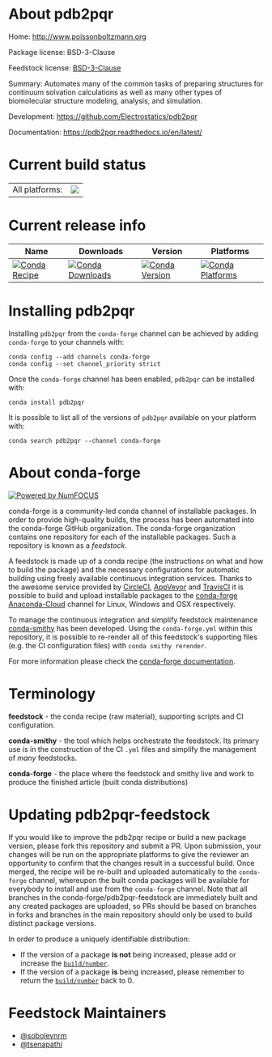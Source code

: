About pdb2pqr
=============

Home: http://www.poissonboltzmann.org

Package license: BSD-3-Clause

Feedstock license: [BSD-3-Clause](https://github.com/conda-forge/pdb2pqr-feedstock/blob/master/LICENSE.txt)

Summary: Automates many of the common tasks of preparing structures for continuum solvation calculations as well as many other types of biomolecular structure modeling, analysis, and simulation.

Development: https://github.com/Electrostatics/pdb2pqr

Documentation: https://pdb2pqr.readthedocs.io/en/latest/

Current build status
====================


<table><tr><td>All platforms:</td>
    <td>
      <a href="https://dev.azure.com/conda-forge/feedstock-builds/_build/latest?definitionId=11521&branchName=master">
        <img src="https://dev.azure.com/conda-forge/feedstock-builds/_apis/build/status/pdb2pqr-feedstock?branchName=master">
      </a>
    </td>
  </tr>
</table>

Current release info
====================

| Name | Downloads | Version | Platforms |
| --- | --- | --- | --- |
| [![Conda Recipe](https://img.shields.io/badge/recipe-pdb2pqr-green.svg)](https://anaconda.org/conda-forge/pdb2pqr) | [![Conda Downloads](https://img.shields.io/conda/dn/conda-forge/pdb2pqr.svg)](https://anaconda.org/conda-forge/pdb2pqr) | [![Conda Version](https://img.shields.io/conda/vn/conda-forge/pdb2pqr.svg)](https://anaconda.org/conda-forge/pdb2pqr) | [![Conda Platforms](https://img.shields.io/conda/pn/conda-forge/pdb2pqr.svg)](https://anaconda.org/conda-forge/pdb2pqr) |

Installing pdb2pqr
==================

Installing `pdb2pqr` from the `conda-forge` channel can be achieved by adding `conda-forge` to your channels with:

```
conda config --add channels conda-forge
conda config --set channel_priority strict
```

Once the `conda-forge` channel has been enabled, `pdb2pqr` can be installed with:

```
conda install pdb2pqr
```

It is possible to list all of the versions of `pdb2pqr` available on your platform with:

```
conda search pdb2pqr --channel conda-forge
```


About conda-forge
=================

[![Powered by NumFOCUS](https://img.shields.io/badge/powered%20by-NumFOCUS-orange.svg?style=flat&colorA=E1523D&colorB=007D8A)](http://numfocus.org)

conda-forge is a community-led conda channel of installable packages.
In order to provide high-quality builds, the process has been automated into the
conda-forge GitHub organization. The conda-forge organization contains one repository
for each of the installable packages. Such a repository is known as a *feedstock*.

A feedstock is made up of a conda recipe (the instructions on what and how to build
the package) and the necessary configurations for automatic building using freely
available continuous integration services. Thanks to the awesome service provided by
[CircleCI](https://circleci.com/), [AppVeyor](https://www.appveyor.com/)
and [TravisCI](https://travis-ci.com/) it is possible to build and upload installable
packages to the [conda-forge](https://anaconda.org/conda-forge)
[Anaconda-Cloud](https://anaconda.org/) channel for Linux, Windows and OSX respectively.

To manage the continuous integration and simplify feedstock maintenance
[conda-smithy](https://github.com/conda-forge/conda-smithy) has been developed.
Using the ``conda-forge.yml`` within this repository, it is possible to re-render all of
this feedstock's supporting files (e.g. the CI configuration files) with ``conda smithy rerender``.

For more information please check the [conda-forge documentation](https://conda-forge.org/docs/).

Terminology
===========

**feedstock** - the conda recipe (raw material), supporting scripts and CI configuration.

**conda-smithy** - the tool which helps orchestrate the feedstock.
                   Its primary use is in the construction of the CI ``.yml`` files
                   and simplify the management of *many* feedstocks.

**conda-forge** - the place where the feedstock and smithy live and work to
                  produce the finished article (built conda distributions)


Updating pdb2pqr-feedstock
==========================

If you would like to improve the pdb2pqr recipe or build a new
package version, please fork this repository and submit a PR. Upon submission,
your changes will be run on the appropriate platforms to give the reviewer an
opportunity to confirm that the changes result in a successful build. Once
merged, the recipe will be re-built and uploaded automatically to the
`conda-forge` channel, whereupon the built conda packages will be available for
everybody to install and use from the `conda-forge` channel.
Note that all branches in the conda-forge/pdb2pqr-feedstock are
immediately built and any created packages are uploaded, so PRs should be based
on branches in forks and branches in the main repository should only be used to
build distinct package versions.

In order to produce a uniquely identifiable distribution:
 * If the version of a package **is not** being increased, please add or increase
   the [``build/number``](https://docs.conda.io/projects/conda-build/en/latest/resources/define-metadata.html#build-number-and-string).
 * If the version of a package **is** being increased, please remember to return
   the [``build/number``](https://docs.conda.io/projects/conda-build/en/latest/resources/define-metadata.html#build-number-and-string)
   back to 0.

Feedstock Maintainers
=====================

* [@sobolevnrm](https://github.com/sobolevnrm/)
* [@tsenapathi](https://github.com/tsenapathi/)

